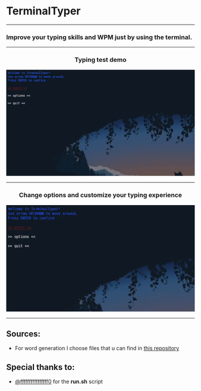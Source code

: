 # TerminalTyper

***

### Improve your typing skills and WPM just by using the terminal.

***

<h3 align="center">Typing test demo</h3>
<p align="center">
  <img src="/assets/test_run.gif" alt="typing test demo">
</p>

***

<h3 align="center">Change options and customize your typing experience</h3>
<p align="center">
  <img src="/assets/change_settings.gif" alt="changing the settings">
</p>

***

## Sources:

* For word generation I choose files that u can find in [this repository](https://github.com/first20hours/google-10000-english)

## Special thanks to:

* [@ffffffffffffffff0](https://github.com/ffffffffffffffff0) for the **run.sh** script
